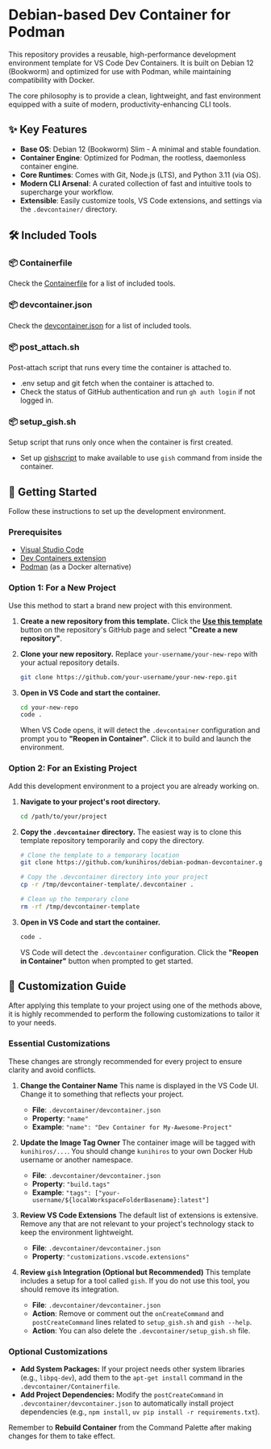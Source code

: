 # Debian-based Dev Container for Podman

This repository provides a reusable, high-performance development environment template for VS Code Dev Containers. It is built on Debian 12 (Bookworm) and optimized for use with Podman, while maintaining compatibility with Docker.

The core philosophy is to provide a clean, lightweight, and fast environment equipped with a suite of modern, productivity-enhancing CLI tools.

## ✨ Key Features

- **Base OS**: Debian 12 (Bookworm) Slim - A minimal and stable foundation.
- **Container Engine**: Optimized for Podman, the rootless, daemonless container engine.
- **Core Runtimes**: Comes with Git, Node.js (LTS), and Python 3.11 (via OS).
- **Modern CLI Arsenal**: A curated collection of fast and intuitive tools to supercharge your workflow.
- **Extensible**: Easily customize tools, VS Code extensions, and settings via the `.devcontainer/` directory.

## 🛠️ Included Tools

### 📦 Containerfile

Check the [Containerfile](.devcontainer/Containerfile) for a list of included tools.

### 📦 devcontainer.json

Check the [devcontainer.json](.devcontainer/devcontainer.json) for a list of included tools.

### 📦 post_attach.sh

Post-attach script that runs every time the container is attached to.
- .env setup and git fetch when the container is attached to.
- Check the status of GitHub authentication and run `gh auth login` if not logged in.

### 📦 setup_gish.sh

Setup script that runs only once when the container is first created.
- Set up [gishscript](https://github.com/KunihiroS/gishscript) to make available to use `gish` command from inside the container.

## 🚀 Getting Started

Follow these instructions to set up the development environment.

### Prerequisites

- [Visual Studio Code](https://code.visualstudio.com/)
- [Dev Containers extension](https://marketplace.visualstudio.com/items?itemName=ms-vscode-remote.remote-containers)
- [Podman](https://podman.io/getting-started/installation) (as a Docker alternative)

### Option 1: For a New Project

Use this method to start a brand new project with this environment.

1.  **Create a new repository from this template.**
    Click the **[Use this template](https://github.com/kunihiros/debian-podman-devcontainer/generate)** button on the repository's GitHub page and select **"Create a new repository"**.

2.  **Clone your new repository.**
    Replace `your-username/your-new-repo` with your actual repository details.
    ```bash
    git clone https://github.com/your-username/your-new-repo.git
    ```

3.  **Open in VS Code and start the container.**
    ```bash
    cd your-new-repo
    code .
    ```
    When VS Code opens, it will detect the `.devcontainer` configuration and prompt you to **"Reopen in Container"**. Click it to build and launch the environment.

### Option 2: For an Existing Project

Add this development environment to a project you are already working on.

1.  **Navigate to your project's root directory.**
    ```bash
    cd /path/to/your/project
    ```

2.  **Copy the `.devcontainer` directory.**
    The easiest way is to clone this template repository temporarily and copy the directory.
    ```bash
    # Clone the template to a temporary location
    git clone https://github.com/kunihiros/debian-podman-devcontainer.git /tmp/devcontainer-template
    
    # Copy the .devcontainer directory into your project
    cp -r /tmp/devcontainer-template/.devcontainer .
    
    # Clean up the temporary clone
    rm -rf /tmp/devcontainer-template
    ```

3.  **Open in VS Code and start the container.**
    ```bash
    code .
    ```
    VS Code will detect the `.devcontainer` configuration. Click the **"Reopen in Container"** button when prompted to get started.


## 🔧 Customization Guide

After applying this template to your project using one of the methods above, it is highly recommended to perform the following customizations to tailor it to your needs.

### Essential Customizations

These changes are strongly recommended for every project to ensure clarity and avoid conflicts.

1.  **Change the Container Name**
    This name is displayed in the VS Code UI. Change it to something that reflects your project.
    -   **File**: `.devcontainer/devcontainer.json`
    -   **Property**: `"name"`
    -   **Example**: `"name": "Dev Container for My-Awesome-Project"`

2.  **Update the Image Tag Owner**
    The container image will be tagged with `kunihiros/...`. You should change `kunihiros` to your own Docker Hub username or another namespace.
    -   **File**: `.devcontainer/devcontainer.json`
    -   **Property**: `"build.tags"`
    -   **Example**: `"tags": ["your-username/${localWorkspaceFolderBasename}:latest"]`

3.  **Review VS Code Extensions**
    The default list of extensions is extensive. Remove any that are not relevant to your project's technology stack to keep the environment lightweight.
    -   **File**: `.devcontainer/devcontainer.json`
    -   **Property**: `"customizations.vscode.extensions"`

4.  **Review `gish` Integration (Optional but Recommended)**
    This template includes a setup for a tool called `gish`. If you do not use this tool, you should remove its integration.
    -   **File**: `.devcontainer/devcontainer.json`
    -   **Action**: Remove or comment out the `onCreateCommand` and `postCreateCommand` lines related to `setup_gish.sh` and `gish --help`.
    -   **Action**: You can also delete the `.devcontainer/setup_gish.sh` file.

### Optional Customizations

-   **Add System Packages:** If your project needs other system libraries (e.g., `libpq-dev`), add them to the `apt-get install` command in the `.devcontainer/Containerfile`.
-   **Add Project Dependencies:** Modify the `postCreateCommand` in `.devcontainer/devcontainer.json` to automatically install project dependencies (e.g., `npm install`, `uv pip install -r requirements.txt`).

Remember to **Rebuild Container** from the Command Palette after making changes for them to take effect.